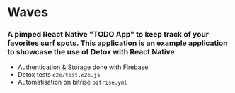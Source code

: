 # Waves

### A pimped React Native "TODO App" to keep track of your favorites surf spots. This application is an example application to showcase the use of Detox with React Native

* Authentication & Storage done with [Firebase](https://firebase.google.com/)
* Detox tests `e2e/test.e2e.js`
* Automatisation on bitrise `bitrise.yml`
